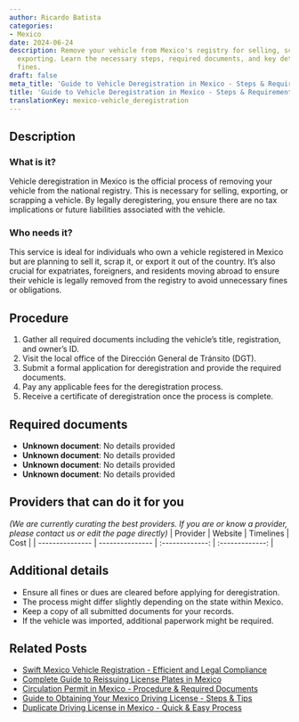 ```yaml
---
author: Ricardo Batista
categories:
- Mexico
date: 2024-06-24
description: Remove your vehicle from Mexico's registry for selling, scrapping, or
  exporting. Learn the necessary steps, required documents, and key details to avoid
  fines.
draft: false
meta_title: 'Guide to Vehicle Deregistration in Mexico - Steps & Requirements'
title: 'Guide to Vehicle Deregistration in Mexico - Steps & Requirements'
translationKey: mexico-vehicle_deregistration
---
```



## Description
### What is it?
Vehicle deregistration in Mexico is the official process of removing your vehicle from the national registry. This is necessary for selling, exporting, or scrapping a vehicle. By legally deregistering, you ensure there are no tax implications or future liabilities associated with the vehicle.

### Who needs it?
This service is ideal for individuals who own a vehicle registered in Mexico but are planning to sell it, scrap it, or export it out of the country. It’s also crucial for expatriates, foreigners, and residents moving abroad to ensure their vehicle is legally removed from the registry to avoid unnecessary fines or obligations.

## Procedure

1. Gather all required documents including the vehicle’s title, registration, and owner’s ID.
2. Visit the local office of the Dirección General de Tránsito (DGT).
3. Submit a formal application for deregistration and provide the required documents.
4. Pay any applicable fees for the deregistration process.
5. Receive a certificate of deregistration once the process is complete.


## Required documents

- **Unknown document**: No details provided
- **Unknown document**: No details provided
- **Unknown document**: No details provided
- **Unknown document**: No details provided


## Providers that can do it for you
_(We are currently curating the best providers. If you are or know a provider, please contact us or edit the page directly)_
| Provider        |     Website     |     Timelines    |       Cost      |
| --------------- | --------------- |  :-------------: | :-------------: |

## Additional details

- Ensure all fines or dues are cleared before applying for deregistration.
- The process might differ slightly depending on the state within Mexico.
- Keep a copy of all submitted documents for your records.
- If the vehicle was imported, additional paperwork might be required.

## Related Posts

- [Swift Mexico Vehicle Registration - Efficient and Legal Compliance](https://tramitit.com/english/guides/mexico/vehicle_registration/)
- [Complete Guide to Reissuing License Plates in Mexico](https://tramitit.com/english/guides/mexico/reissuance_of_license_plates/)
- [Circulation Permit in Mexico - Procedure & Required Documents](https://tramitit.com/english/guides/mexico/circulation_permit/)
- [Guide to Obtaining Your Mexico Driving License - Steps & Tips](https://tramitit.com/english/guides/mexico/driving_license/)
- [Duplicate Driving License in Mexico - Quick & Easy Process](https://tramitit.com/english/guides/mexico/duplicate_driving_license_issuance/)